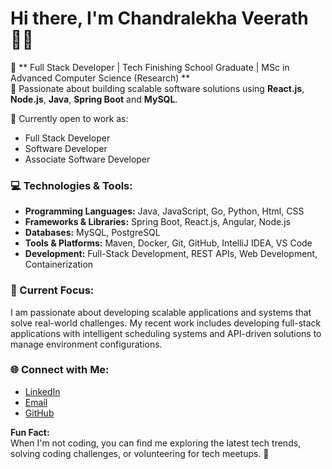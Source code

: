 # Hi there, I'm Chandralekha Veerath 👩‍💻

🔭 ** Full Stack Developer | Tech Finishing School Graduate  | MSc in Advanced Computer Science (Research) **  
🌱 Passionate about building scalable software solutions using **React.js**, **Node.js**, **Java**, **Spring Boot** and **MySQL**. 

💼 Currently open to work as:
- Full Stack Developer
- Software Developer
- Associate Software Developer

### 💻 Technologies & Tools:

- **Programming Languages:** Java, JavaScript, Go, Python, Html, CSS
- **Frameworks & Libraries:** Spring Boot, React.js, Angular, Node.js
- **Databases:** MySQL, PostgreSQL
- **Tools & Platforms:** Maven, Docker, Git, GitHub, IntelliJ IDEA, VS Code
- **Development:** Full-Stack Development, REST APIs, Web Development, Containerization

### 🌱 Current Focus:
I am passionate about developing scalable applications and systems that solve real-world challenges. My recent work includes developing full-stack applications with intelligent scheduling systems and API-driven solutions to manage environment configurations.

### 🌐 Connect with Me:
- [LinkedIn](https://www.linkedin.com/in/clveerath)
- [Email](mailto:cveerath2401@gmail.com)
- [GitHub](https://github.com/chandralekha2401)

**Fun Fact:**  
When I'm not coding, you can find me exploring the latest tech trends, solving coding challenges, or volunteering for tech meetups. 🚀
